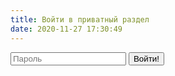 ```yaml
---
title: Войти в приватный раздел
date: 2020-11-27 17:30:49
---
```


<script>
	function renderMsg () {
		const urlParams = new URLSearchParams(window.location.search.slice(1));
		const err = urlParams.get("error")
		console.log (err)
		console.log (urlParams)
		if (err == 1) {
			document.getElementById("error").innerHTML = "Неправильный пароль"; 
		}
	}
	window.addEventListener("load", renderMsg);
</script>

<div id = "error"></div>
<form accept-charset="UTF-8" action = "/cfp_login" method="POST">
    <input type="password" class="form__input" name="password" placeholder="Пароль">
    <button type="submit" class="form__submit">Войти!</button>
</form>

